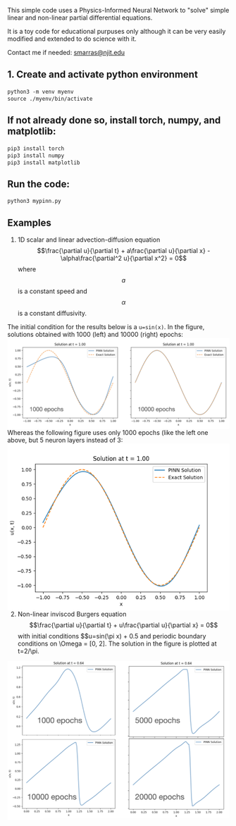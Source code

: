 This simple code uses a Physics-Informed Neural Network to "solve" simple linear and non-linear partial differential equations.

It is a toy code for educational purpuses only although it can be very easily modified and extended to do science with it.

Contact me if needed: smarras@njit.edu

## 1. Create and activate python environment
```
python3 -m venv myenv
source ./myenv/bin/activate
```

## If not already done so, install torch, numpy, and matplotlib:
```
pip3 install torch
pip3 install numpy
pip3 install matplotlib
```

## Run the code:
```
python3 mypinn.py
```

## Examples
1. 1D scalar and linear advection-diffusion equation
$$\frac{\partial u}{\partial t} + a\frac{\partial u}{\partial x} - \alpha\frac{\partial^2 u}{\partial x^2} = 0$$
where $$a$$ is a constant speed and $$\alpha$$ is a constant diffusivity.

The initial condition for the results below is a `u=sin(x)`.
In the figure, solutions obtained with 1000 (left) and 10000 (right) epochs:
<img src="assets/PINN-advection-1KVS10Kepochs-3layers.png"
     alt="Markdown icon"
     style="float: left; margin-right: 5px;" />

Whereas the following figure uses only 1000 epochs (like the left one above, but 5 neuron layers instead of 3:
<img src="assets/PINN-advection-1Kepochs-5layers.png"
     alt="Markdown icon"
     style="float: left; margin-right: 5px;" />

2. Non-linear inviscod Burgers equation
$$\frac{\partial u}{\partial t} + u\frac{\partial u}{\partial x} = 0$$ with initial conditions $$u=sin(\pi x) + 0.5 and periodic boundary conditions on \Omega = [0, 2]. The solution in the figure is plotted at t=2/\pi.

<img src="assets/PINN-burgers.png"
     alt="Markdown icon"
     style="float: left; margin-right: 5px;" />

